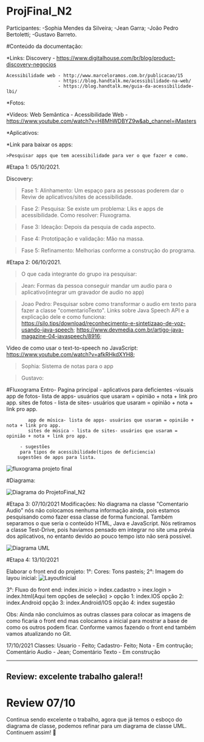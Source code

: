 # ProjFinal_N2

Participantes: 
-Sophia Mendes da Silveira;
-Jean Garra;
-João Pedro Bertoletti;
-Gustavo Barreto.

#Conteúdo da documentação:

  *Links:
    Discovery - https://www.digitalhouse.com/br/blog/product-discovery-negocios
    
    Acessibilidade web - http://www.marceloramos.com.br/publicacao/15
                       - https://blog.handtalk.me/acessibilidade-na-web/
                       - https://blog.handtalk.me/guia-da-acessibilidade-lbi/
    
  *Fotos:
  
  *Vídeos:
    Web Semântica - Acessibilidade Web - https://www.youtube.com/watch?v=H8MhWDBYZ9w&ab_channel=iMasters
    
  *Aplicativos:
  
  
  *Link para baixar os apps:
  
  
    >Pesquisar apps que tem acessibilidade para ver o que fazer e como.

#Etapa 1: 05/10/2021.

  Discovery:
  >Fase 1: Alinhamento: Um espaço para as pessoas poderem dar o Reviw de aplicativos/sites de acessibilidade.
  
  >Fase 2: Pesquisa: Se existe um problema: Liks e apps de acessibilidade.
                     Como resolver: Fluxograma.
                    
  >Fase 3: Ideação: Depois da pesquia de cada aspecto.
  
  >Fase 4: Prototipação e validação: Mão na massa.
  
  >Fase 5: Refinamento: Melhorias conforme a construção do programa.
 
 #Etapa 2: 06/10/2021.
 
 >O que cada integrante do grupo ira pesquisar:

 >Jean:
  Formas da pessoa conseguir mandar um audio para o aplicativo(integrar um gravador de audio no app)
  

 >Joao Pedro:
  Pesquisar sobre como transformar o audio em texto para fazer a classe "comentarioTexto".
  Links sobre Java Speech API e a explicação dele e como funciona:
  https://silo.tips/download/reconhecimento-e-sintetizaao-de-voz-usando-java-speech;
  https://www.devmedia.com.br/artigo-java-magazine-04-javaspeech/8916;
  
  Video de como usar o text-to-speech no JavaScript:
  https://www.youtube.com/watch?v=afkRHkdXYH8;
  
  

 >Sophia:
  Sistema de notas para o app

 >Gustavo:
  
  
  #Fluxograma
   Entro- Pagina principal - aplicativos para deficientes 
           -visuais
             app de fotos- lista de apps- usuários que usaram = opinião + nota + link pro app.
             sites de fotos - lista de sites- usuários que usaram = opinião + nota + link pro app.
                                                               
            app de música- lista de apps- usuários que usaram = opinião + nota + link pro app.
            sites de música - lista de sites- usuários que usaram = opinião + nota + link pro app.
                                                                          
         - sugestões
         para tipos de acessibilidade(tipos de deficiencia)
        sugestões de apps para lista.
                                                               
                                                               
                                                               
 ![fluxograma projeto final](https://user-images.githubusercontent.com/89792528/136303716-06ef741b-dacc-4677-8036-c172c337a4e8.jpeg)
 
 
 
 
 #Diagrama:
 
 ![Diagrama do ProjetoFinal_N2](https://user-images.githubusercontent.com/89792528/136304995-042bfe1c-9357-4257-81ed-f2d7075ed8fc.jpeg)

     
     
#Etapa 3: 07/10/2021
Modificações:
No diagrama na classe "Comentario Audio" nós não colocamos nenhuma informação ainda, pois estamos pesquisando como fazer essa classe de forma funcional.
Também separamos o que seria o conteúdo HTML, Java e JavaScript.
Nós retiramos a classe Test-Drive, pois haviamos pensado em integrar no site uma prévia dos aplicativos, no entanto devido ao pouco tempo isto não será possivel.

![Diagrama UML](https://user-images.githubusercontent.com/89792528/136479356-cb5ffb46-20d5-4962-8f79-87ec263eb5d7.JPG)



#Etapa 4: 13/10/2021

Elaborar o front end do projeto:
1°: Cores: Tons pasteis;
2°: Imagem do layou inicial:
![LayoutInicial](https://user-images.githubusercontent.com/89792528/137232714-2f305908-5537-4263-a2ec-f189ed262622.jpeg)



3°: Fluxo do front end:
index.inicio > index.cadastro > inex.login >
index.html(Aqui tem opções de seleção) >
       opção 1: index.IOS
       opção 2: index.Android
       opção 3: index.Android/IOS
       opção 4: index sugestão


Obs: Ainda não concluimos as outras classes para colocar as imagens de como ficaria o front end mas colocamos a inicial para mostrar a base de como os outros podem ficar. Conforme vamos fazendo o front end também vamos atualizando no Git.

17/10/2021
Classes:
Usuario - Feito;
Cadastro- Feito;
Nota - Em contrução;
Comentário Audio - Jean;
Comentário Texto - Em construção


-------------------------------------------
Review: excelente trabalho galera!! 
--------------------------------------------
# Review 07/10
Continua sendo excelente o trabalho, agora que já temos o esboço do diagrama de classe, podemos refinar para um diagrama de classe UML.
Continuem assim!  :star_struck:

